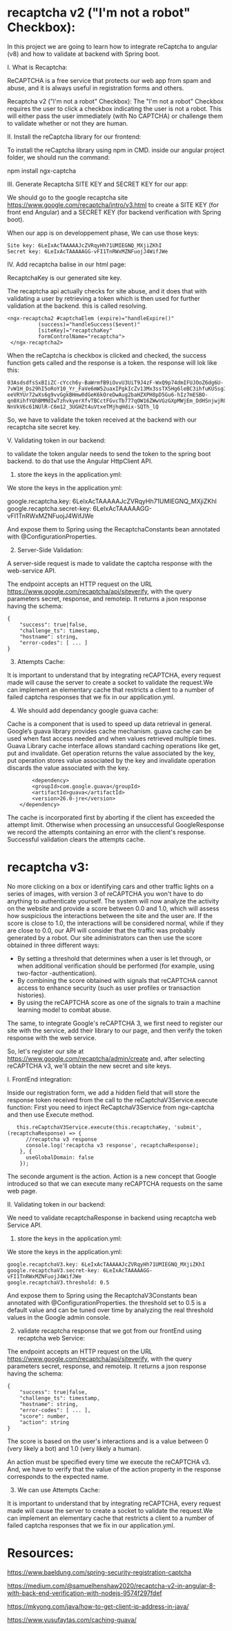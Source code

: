 # recaptcha v2 ("I'm not a robot" Checkbox):

In this project we are going to learn how to integrate reCaptcha to angular (v8) and how to validate at backend with Spring boot.

I. What is Recaptcha:

ReCAPTCHA is a free service that protects our web app from spam and abuse, and it is always useful in registration forms and others.

Recaptcha v2 ("I'm not a robot" Checkbox): The "I'm not a robot" Checkbox requires the user to click a checkbox indicating the user is not a robot. This will either pass the user immediately (with No CAPTCHA) or challenge them to validate whether or not they are human.

II. Install the reCaptcha library for our frontend:

To install the reCaptcha library using npm in CMD. inside our angular project folder, we should run the command:

 npm install ngx-captcha 

III. Generate Recaptcha SITE KEY and SECRET KEY for our app:

We should go to the google recaptcha site https://www.google.com/recaptcha/intro/v3.html to create a SITE KEY (for front end Angular) and a SECRET KEY (for backend verification with Spring boot).

When our app is on developpement phase, We can use those keys:

    Site key: 6LeIxAcTAAAAAJcZVRqyHh71UMIEGNQ_MXjiZKhI
    Secret key: 6LeIxAcTAAAAAGG-vFI1TnRWxMZNFuojJ4WifJWe

IV. Add recaptcha balise in our html page:

RecaptchaKey is our generated site key.

The recaptcha api actually checks for site abuse, and it does that with validating a user by retrieving a token which is then used for further validation at the backend. this is called resolving.

	<ngx-recaptcha2 #captchaElem (expire)="handleExpire()"
			  (success)="handleSuccess($event)"
			  [siteKey]="recaptchaKey"
			  formControlName="recaptcha">
	 </ngx-recaptcha2>
 
 When the reCaptcha is checkbox is clicked and checked, the success function gets called and the response is a token. the response will lok like this:
 
	03AsdsdfsSxBIiZC-cYcch6y-BaWrmfB9iOvvU3UiT9J4zF-WxQ9p74dmIFUJOoZ6dg6U-7vW1H_Ds29hI5oRoY10_Yr_FaVe6mW52uaxIPgkIcZv13Mx3ssTX5Hg6leBC3ihfuKUSsg3lDfxbaTmONfshidbHs_yMRtiPYnv79ZWm75cpwXDcpY1RaI5SWZMf5yXnCkmGDwmV9Mo2yqnYuwA70g8Ouf8cdzfsdfsdfcWIVFJSYS6KN2GjL0TudbMxpOxdyEHEVb5KKkTjVe8rWYHwkg9755rgaRi5csTVRATD4zH36JmMAXTuXBNS_LaQHsfDjI7m-eeVRYUr72wXs6g9vvGgkBHmw0dGeK6kOreDwAug2baHZXPH8pD5Gu6-hIz7mESBO-qn0XihfYQhBMMdIwTzhvkyerXfvTBCctFGvcTb777qOW16ZWwVGzGXpMWjEm_DdHSnjwjROwZdog8jsdbfUghaihsgiuWn9VZAb2-NnVkV6c61NUlR-C6m12_3UGHZt4uVtxeTMjhqHdix-SQTh_lQ

So, we have to validate the token received at the backend with our recaptcha site secret key.

V. Validating token in our backend:

to validate the token angular needs to send the token to the spring boot backend. to do that use the Angular HttpClient API. 

1. store the keys in the application.yml:

We store the keys in the application.yml:

google.recaptcha.key: 6LeIxAcTAAAAAJcZVRqyHh71UMIEGNQ_MXjiZKhI
google.recaptcha.secret-key: 6LeIxAcTAAAAAGG-vFI1TnRWxMZNFuojJ4WifJWe
    
    
And expose them to Spring using the RecaptchaConstants bean annotated with @ConfigurationProperties.

2. Server-Side Validation:

A server-side request is made to validate the captcha response with the web-service API.

The endpoint accepts an HTTP request on the URL https://www.google.com/recaptcha/api/siteverify, with the query parameters secret, response, and remoteip. It returns a json response having the schema:

	{
	    "success": true|false,
	    "challenge_ts": timestamp,
	    "hostname": string,
	    "error-codes": [ ... ]
	}

3. Attempts Cache:

It is important to understand that by integrating reCAPTCHA, every request made will cause the server to create a socket to validate the request.We can implement an elementary cache that restricts a client to a number of failed captcha responses that we fix in our application.yml.

4. We should add dependancy google guava cache:

Cache is a component that is used to speed up data retrieval in general. Google’s guava library provides cache mechanism. guava cache can be used when fast access needed and when values retrieved multiple times. Guava Library cache interface allows standard caching operations like get, put and invalidate. Get operation returns the value associated by the key, put operation stores value associated by the key and invalidate operation discards the value associated with the key.

            <dependency>
			<groupId>com.google.guava</groupId>
			<artifactId>guava</artifactId>
			<version>26.0-jre</version>
		</dependency>

The cache is incorporated first by aborting if the client has exceeded the attempt limit. Otherwise when processing an unsuccessful GoogleResponse we record the attempts containing an error with the client's response. Successful validation clears the attempts cache.

# recaptcha v3:

No more clicking on a box or identifying cars and other traffic lights on a series of images, with version 3 of reCAPTCHA you won't have to do anything to authenticate yourself. The system will now analyze the activity on the website and provide a score between 0.0 and 1.0, which will assess how suspicious the interactions between the site and the user are. If the score is close to 1.0, the interactions will be considered normal, while if they are close to 0.0, our API will consider that the traffic was probably generated by a robot. Our site administrators can then use the score obtained in three different ways:
- By setting a threshold that determines when a user is let through, or when additional verification should be performed (for example, using two-factor -authentication).
- By combining the score obtained with signals that reCAPTCHA cannot access to enhance security (such as user profiles or transaction histories).
- By using the reCAPTCHA score as one of the signals to train a machine learning model to combat abuse.

The same, to integrate Google's reCAPTCHA 3, we first need to register our site with the service, add their library to our page, and then verify the token response with the web service.

So, let's register our site at https://www.google.com/recaptcha/admin/create and, after selecting reCAPTCHA v3, we'll obtain the new secret and site keys.

I. FrontEnd integration:

Inside our registration form, we add a hidden field that will store the response token received from the call to the reCaptchaV3Service.execute function:
First you need to inject ReCaptchaV3Service from ngx-captcha and then use Execute method. 

	   this.reCaptchaV3Service.execute(this.recaptchaKey, 'submit', (recaptchaResponse) => {
	      //recaptcha v3 response
	      console.log('recaptcha v3 response', recaptchaResponse);
	    }, {
	      useGlobalDomain: false
	    });
    
    
 The seconde argument is the action. Action is a new concept that Google introduced so that we can execute many reCAPTCHA requests on the same web page.

II. Validating token in our backend:

We need to validate recaptchaResponse in backend using recaptcha web Service API.

1. store the keys in the application.yml:

We store the keys in the application.yml:

	google.recaptchaV3.key: 6LeIxAcTAAAAAJcZVRqyHh71UMIEGNQ_MXjiZKhI
	google.recaptchaV3.secret-key: 6LeIxAcTAAAAAGG-vFI1TnRWxMZNFuojJ4WifJWe
	google.recaptchaV3.threshold: 0.5

And expose them to Spring using the RecaptchaV3Constants bean annotated with @ConfigurationProperties.
the threshold set to 0.5 is a default value and can be tuned over time by analyzing the real threshold values in the Google admin console.

2. validate recaptcha response that we got from our frontEnd using recaptcha web Service:

The endpoint accepts an HTTP request on the URL https://www.google.com/recaptcha/api/siteverify, with the query parameters secret, response, and remoteip. It returns a json response having the schema:

	{
	    "success": true|false,
	    "challenge_ts": timestamp,
	    "hostname": string,
	    "error-codes": [ ... ],
	    "score": number,
        "action": string
	}

The score is based on the user's interactions and is a value between 0 (very likely a bot) and 1.0 (very likely a human).

An action must be specified every time we execute the reCAPTCHA v3. And, we have to verify that the value of the action property in the response corresponds to the expected name.

3. We can use Attempts Cache:

It is important to understand that by integrating reCAPTCHA, every request made will cause the server to create a socket to validate the request.We can implement an elementary cache that restricts a client to a number of failed captcha responses that we fix in our application.yml.

# Resources:

https://www.baeldung.com/spring-security-registration-captcha

https://medium.com/@samuelhenshaw2020/recaptcha-v2-in-angular-8-with-back-end-verification-with-nodejs-9574f297fdef

https://mkyong.com/java/how-to-get-client-ip-address-in-java/

https://www.yusufaytas.com/caching-guava/



 
 

